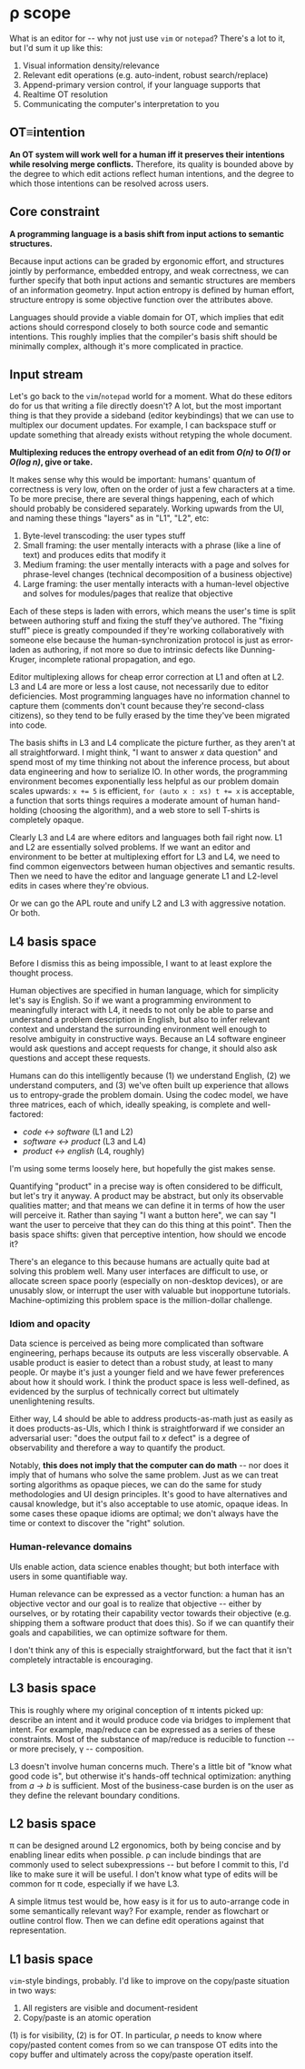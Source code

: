 # ρ scope
What is an editor for -- why not just use `vim` or `notepad`? There's a lot to it, but I'd sum it up like this:

1. Visual information density/relevance
2. Relevant edit operations (e.g. auto-indent, robust search/replace)
3. Append-primary version control, if your language supports that
4. Realtime OT resolution
5. Communicating the computer's interpretation to you


## OT≡intention
**An OT system will work well for a human iff it preserves their intentions while resolving merge conflicts.** Therefore, its quality is bounded above by the degree to which edit actions reflect human intentions, and the degree to which those intentions can be resolved across users.


## Core constraint
**A programming language is a basis shift from input actions to semantic structures.**

Because input actions can be graded by ergonomic effort, and structures jointly by performance, embedded entropy, and weak correctness, we can further specify that both input actions and semantic structures are members of an information geometry. Input action entropy is defined by human effort, structure entropy is some objective function over the attributes above.

Languages should provide a viable domain for OT, which implies that edit actions should correspond closely to both source code and semantic intentions. This roughly implies that the compiler's basis shift should be minimally complex, although it's more complicated in practice.


## Input stream
Let's go back to the `vim`/`notepad` world for a moment. What do these editors do for us that writing a file directly doesn't? A lot, but the most important thing is that they provide a sideband (editor keybindings) that we can use to multiplex our document updates. For example, I can backspace stuff or update something that already exists without retyping the whole document.

**Multiplexing reduces the entropy overhead of an edit from _O(n)_ to _O(1)_ or _O(log n)_, give or take.**

It makes sense why this would be important: humans' quantum of correctness is very low, often on the order of just a few characters at a time. To be more precise, there are several things happening, each of which should probably be considered separately. Working upwards from the UI, and naming these things "layers" as in "L1", "L2", etc:

1. Byte-level transcoding: the user types stuff
2. Small framing: the user mentally interacts with a phrase (like a line of text) and produces edits that modify it
3. Medium framing: the user mentally interacts with a page and solves for phrase-level changes (technical decomposition of a business objective)
4. Large framing: the user mentally interacts with a human-level objective and solves for modules/pages that realize that objective

Each of these steps is laden with errors, which means the user's time is split between authoring stuff and fixing the stuff they've authored. The "fixing stuff" piece is greatly compounded if they're working collaboratively with someone else because the human-synchronization protocol is just as error-laden as authoring, if not more so due to intrinsic defects like Dunning-Kruger, incomplete rational propagation, and ego.

Editor multiplexing allows for cheap error correction at L1 and often at L2. L3 and L4 are more or less a lost cause, not necessarily due to editor deficiencies. Most programming languages have no information channel to capture them (comments don't count because they're second-class citizens), so they tend to be fully erased by the time they've been migrated into code.

The basis shifts in L3 and L4 complicate the picture further, as they aren't at all straightforward. I might think, "I want to answer _x_ data question" and spend most of my time thinking not about the inference process, but about data engineering and how to serialize IO. In other words, the programming environment becomes exponentially less helpful as our problem domain scales upwards: `x += 5` is efficient, `for (auto x : xs) t += x` is acceptable, a function that sorts things requires a moderate amount of human hand-holding (choosing the algorithm), and a web store to sell T-shirts is completely opaque.

Clearly L3 and L4 are where editors and languages both fail right now. L1 and L2 are essentially solved problems. If we want an editor and environment to be better at multiplexing effort for L3 and L4, we need to find common eigenvectors between human objectives and semantic results. Then we need to have the editor and language generate L1 and L2-level edits in cases where they're obvious.

Or we can go the APL route and unify L2 and L3 with aggressive notation. Or both.


## L4 basis space
Before I dismiss this as being impossible, I want to at least explore the thought process.

Human objectives are specified in human language, which for simplicity let's say is English. So if we want a programming environment to meaningfully interact with L4, it needs to not only be able to parse and understand a problem description in English, but also to infer relevant context and understand the surrounding environment well enough to resolve ambiguity in constructive ways. Because an L4 software engineer would ask questions and accept requests for change, it should also ask questions and accept these requests.

Humans can do this intelligently because (1) we understand English, (2) we understand computers, and (3) we've often built up experience that allows us to entropy-grade the problem domain. Using the codec model, we have three matrices, each of which, ideally speaking, is complete and well-factored:

+ _code ↔ software_ (L1 and L2)
+ _software ↔ product_ (L3 and L4)
+ _product ↔ english_ (L4, roughly)

I'm using some terms loosely here, but hopefully the gist makes sense.

Quantifying "product" in a precise way is often considered to be difficult, but let's try it anyway. A product may be abstract, but only its observable qualities matter; and that means we can define it in terms of how the user will perceive it. Rather than saying "I want a button here", we can say "I want the user to perceive that they can do this thing at this point". Then the basis space shifts: given that perceptive intention, how should we encode it?

There's an elegance to this because humans are actually quite bad at solving this problem well. Many user interfaces are difficult to use, or allocate screen space poorly (especially on non-desktop devices), or are unusably slow, or interrupt the user with valuable but inopportune tutorials. Machine-optimizing this problem space is the million-dollar challenge.


### Idiom and opacity
Data science is perceived as being more complicated than software engineering, perhaps because its outputs are less viscerally observable. A usable product is easier to detect than a robust study, at least to many people. Or maybe it's just a younger field and we have fewer preferences about how it should work. I think the product space is less well-defined, as evidenced by the surplus of technically correct but ultimately unenlightening results.

Either way, L4 should be able to address products-as-math just as easily as it does products-as-UIs, which I think is straightforward if we consider an adversarial user: "does the output fail to _x_ defect" is a degree of observability and therefore a way to quantify the product.

Notably, **this does not imply that the computer can do math** -- nor does it imply that of humans who solve the same problem. Just as we can treat sorting algorithms as opaque pieces, we can do the same for study methodologies and UI design principles. It's good to have alternatives and causal knowledge, but it's also acceptable to use atomic, opaque ideas. In some cases these opaque idioms are optimal; we don't always have the time or context to discover the "right" solution.


### Human-relevance domains
UIs enable action, data science enables thought; but both interface with users in some quantifiable way.

Human relevance can be expressed as a vector function: a human has an objective vector and our goal is to realize that objective -- either by ourselves, or by rotating their capability vector towards their objective (e.g. shipping them a software product that does this). So if we can quantify their goals and capabilities, we can optimize software for them.

I don't think any of this is especially straightforward, but the fact that it isn't completely intractable is encouraging.


## L3 basis space
This is roughly where my original conception of π intents picked up: describe an intent and it would produce code via bridges to implement that intent. For example, map/reduce can be expressed as a series of these constraints. Most of the substance of map/reduce is reducible to function -- or more precisely, γ -- composition.

L3 doesn't involve human concerns much. There's a little bit of "know what good code is", but otherwise it's hands-off technical optimization: anything from _a → b_ is sufficient. Most of the business-case burden is on the user as they define the relevant boundary conditions.


## L2 basis space
π can be designed around L2 ergonomics, both by being concise and by enabling linear edits when possible. ρ can include bindings that are commonly used to select subexpressions -- but before I commit to this, I'd like to make sure it will be useful. I don't know what type of edits will be common for π code, especially if we have L3.

A simple litmus test would be, how easy is it for us to auto-arrange code in some semantically relevant way? For example, render as flowchart or outline control flow. Then we can define edit operations against that representation.


## L1 basis space
`vim`-style bindings, probably. I'd like to improve on the copy/paste situation in two ways:

1. All registers are visible and document-resident
2. Copy/paste is an atomic operation

(1) is for visibility, (2) is for OT. In particular, ρ needs to know where copy/pasted content comes from so we can transpose OT edits into the copy buffer and ultimately across the copy/paste operation itself.
